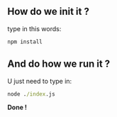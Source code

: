 ## How do we init it ?

type in this words:

```cmd
npm install
```

## And do how we run it ? 

U just need to type in:

```cmd
node ./index.js
```

**Done !**